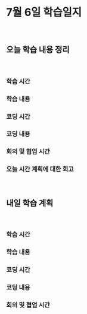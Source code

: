 # 7월 6일 학습일지

<br/>

## 오늘 학습 내용 정리

<br/>

### 학습 시간

### 학습 내용

### 코딩 시간

### 코딩 내용

### 회의 및 협업 시간

### 오늘 시간 계획에 대한 회고

<br/>

## 내일 학습 계획

<br/>

### 학습 시간

### 학습 내용

### 코딩 시간

### 코딩 내용

### 회의 및 협업 시간
